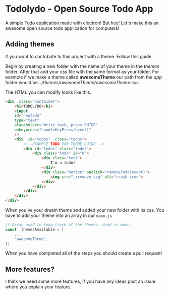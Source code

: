 
# Todolydo - Open Source Todo App
A simple Todo application made with electron!
But hey! Let's make this an awesome open source todo application for computers!

## Adding themes
If you want to contribute to this project with a theme. Follow this guide.

Begin by creating a new folder with the name of your theme in the *themes* folder. After that add your css file with the same format as your folder. For example if we make a theme called **awesomeTheme** our path from the *app* folder would be. *./themes/awesomeTheme/awesomeTheme.css*.

The HTML you can modify looks like this.
```html
<div  class="container">
	<h1>TODOLYDO</h1>
	<input
	id="newTodo"
	type="text"
	placeholder="Write task, press ENTER"
	onkeypress="handleKeyPress(event)"
	/>
	<div  id="todos"  class="todos">
		<!--EXAMPLE TODO FOR THEME GUIDE -->
		<div id="todos" class="todos">
			<div class="todo" id="0">
				<div class="text">
					I'm a todo!
				</div>
				<div class="button" onclick="removeTodo(event)">
					<img src="./remove.svg" alt="trash icon">
				</div>
			</div>
		</div>
	</div>
</div>
```

When you've your dream theme and added your new folder with its css. You have to add your theme into an array in our `main.js`
```javascript
// Array used to keep track of the themes. Used in menu.
const  themesAvailable = [
	...
	"awesomeTheme",
];
```
When you have completed all of the steps you should create a pull request!

## More features?
I think we need some more features, if you have any ideas post an issue where you explain your feature.
